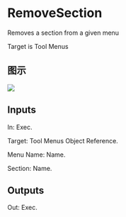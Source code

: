 # RemoveSection

Removes a section from a given menu

Target is Tool Menus

## 图示

![]($-20221218-21135808.png)

## Inputs

In: Exec.

Target: Tool Menus Object Reference.

Menu Name: Name.

Section: Name.  

## Outputs

Out: Exec.

